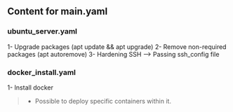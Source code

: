 ## Content for main.yaml

### ubuntu_server.yaml
1- Upgrade packages (apt update && apt upgrade)
2- Remove non-required packages (apt autoremove)
3- Hardening SSH --> Passing ssh_config file

### docker_install.yaml
1- Install docker
> * Possible to deploy specific containers within it.
